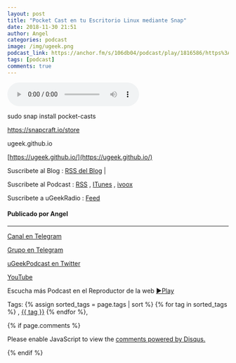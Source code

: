 ```yaml
---
layout: post
title: "Pocket Cast en tu Escritorio Linux mediante Snap"
date: 2018-11-30 21:51
author: Angel
categories: podcast
image: /img/ugeek.png
podcast_link: https://anchor.fm/s/106db04/podcast/play/1816586/https%3A%2F%2Fd3ctxlq1ktw2nl.cloudfront.net%2Fstaging%2F2018-10-30%2FPocket-Cast-en-tu-Escritorio-L-282014269eac6.m4a
tags: [podcast]
comments: true
---
```



<audio controls>
<source src='https://anchor.fm/s/106db04/podcast/play/1816586/https%3A%2F%2Fd3ctxlq1ktw2nl.cloudfront.net%2Fstaging%2F2018-10-30%2FPocket-Cast-en-tu-Escritorio-L-282014269eac6.m4a'>
Your browser does not support the audio element.
</audio>



sudo snap install pocket-casts

https://snapcraft.io/store

ugeek.github.io

[https://ugeek.github.io/](https://ugeek.github.io/)

Suscribete al Blog :  [RSS del Blog](https://ugeek.github.io/blog) |

Suscribete al Podcast :  [RSS](https://ugeek.github.io/podcast) , [ITunes](https://itunes.apple.com/us/podcast/ugeek/id1201421866?mt=2) , [ivoox](https://www.ivoox.com/podcast-ugeek_sq_f1383493_1.html)

Suscribete a uGeekRadio : [Feed](http://feeds.feedburner.com/uGeekRadio)  
#### Publicado por Angel  	

---  


[Canal en Telegram](https://t.me/uGeek) 

[Grupo en Telegram](https://t.me/uGeekPodcast)  

[uGeekPodcast en Twitter](https://twitter.com/ugeekpodcast)  

[YouTube](https://www.youtube.com/channel/UCVmGqdwOeswJ55IFmsYNlww)  

Escucha más Podcast en el Reproductor de la web [►Play](https://ugeek.github.io/podcasts/)  

Tags: {% assign sorted_tags = page.tags | sort %} {% for tag in sorted_tags %} , <span class="tag"><a href="/tag#{{ tag }}">{{ tag }}</a></span> {% endfor %},  

{% if page.comments %}
<div id="disqus_thread"></div>
<script>

/**
*  RECOMMENDED CONFIGURATION VARIABLES: EDIT AND UNCOMMENT THE SECTION BELOW TO INSERT DYNAMIC VALUES FROM YOUR PLATFORM OR CMS.
*  LEARN WHY DEFINING THESE VARIABLES IS IMPORTANT: https://disqus.com/admin/universalcode/#configuration-variables*/
/*
var disqus_config = function () {
this.page.url = PAGE_URL;  // Replace PAGE_URL with your page's canonical URL variable
this.page.identifier = PAGE_IDENTIFIER; // Replace PAGE_IDENTIFIER with your page's unique identifier variable
};
*/
(function() { // DON'T EDIT BELOW THIS LINE
var d = document, s = d.createElement('script');
s.src = 'https://https-angelbcn-github-io-ugeek.disqus.com/embed.js';
s.setAttribute('data-timestamp', +new Date());
(d.head || d.body).appendChild(s);
})();
</script>
<noscript>Please enable JavaScript to view the <a href="https://disqus.com/?ref_noscript">comments powered by Disqus.</a></noscript>

{% endif %}

<script id="dsq-count-scr" src="//https-angelbcn-github-io-ugeek.disqus.com/count.js" async></script>